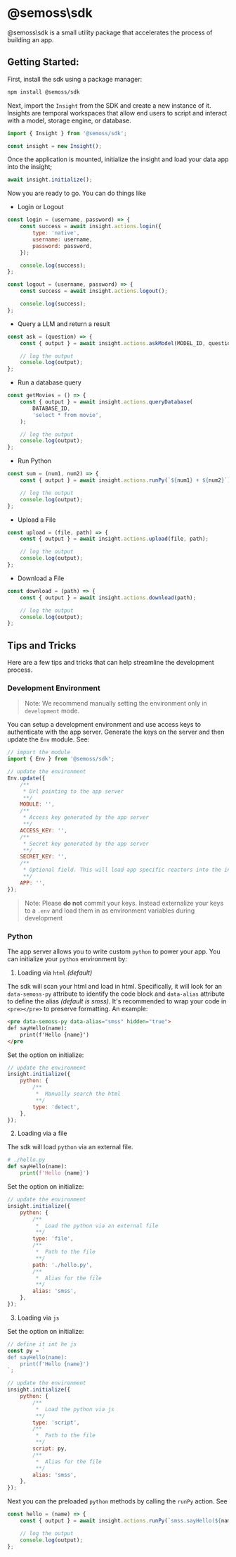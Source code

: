 # @semoss\sdk

@semoss\sdk is a small utility package that accelerates the process of building an app.

## Getting Started:

First, install the sdk using a package manager:

```sh
npm install @semoss/sdk
```

Next, import the `Insight` from the SDK and create a new instance of it. Insights are temporal workspaces that allow end users to script and interact with a model, storage engine, or database.

```js
import { Insight } from '@semoss/sdk';

const insight = new Insight();
```

Once the application is mounted, initialize the insight and load your data app into the insight;

```js
await insight.initialize();
```

Now you are ready to go. You can do things like

-   Login or Logout

```js
const login = (username, password) => {
    const success = await insight.actions.login({
        type: 'native',
        username: username,
        password: password,
    });

    console.log(success);
};

const logout = (username, password) => {
    const success = await insight.actions.logout();

    console.log(success);
};
```

-   Query a LLM and return a result

```js
const ask = (question) => {
    const { output } = await insight.actions.askModel(MODEL_ID, question);

    // log the output
    console.log(output);
};
```

-   Run a database query

```js
const getMovies = () => {
    const { output } = await insight.actions.queryDatabase(
        DATABASE_ID,
        'select * from movie',
    );

    // log the output
    console.log(output);
};
```

-   Run Python

```js
const sum = (num1, num2) => {
    const { output } = await insight.actions.runPy(`${num1} + ${num2}`);

    // log the output
    console.log(output);
};
```

-   Upload a File

```js
const upload = (file, path) => {
    const { output } = await insight.actions.upload(file, path);

    // log the output
    console.log(output);
};
```

-   Download a File

```js
const download = (path) => {
    const { output } = await insight.actions.download(path);

    // log the output
    console.log(output);
};
```

## Tips and Tricks

Here are a few tips and tricks that can help streamline the development process.

### Development Environment

> Note: We recommend manually setting the environment only in `development` mode.

You can setup a development environment and use access keys to authenticate with the app server. Generate the keys on the server and then update the `Env` module. See:

```js
// import the module
import { Env } from '@semoss/sdk';

// update the environment
Env.update({
    /**
     * Url pointing to the app server
     **/
    MODULE: '',
    /**
     * Access key generated by the app server
     **/
    ACCESS_KEY: '',
    /**
     * Secret key generated by the app server
     **/
    SECRET_KEY: '',
    /**
     * Optional field. This will load app specific reactors into the insight. Your app has to be hosted and running on the app server.
     **/
    APP: '',
});
```

> Note: Please **do not** commit your keys. Instead externalize your keys to a `.env` and load them in as environment variables during development

### Python

The app server allows you to write custom `python` to power your app. You can initialize your `python` environment by:

1. Loading via `html` _(default)_

The sdk will scan your html and load in html. Specifically, it will look for an `data-semoss-py` attribute to identify the code block and `data-alias` attribute to define the alias _(default is smss)_. It's recommended to wrap your code in `<pre></pre>` to preserve formatting. An example:

```html
<pre data-semoss-py data-alias="smss" hidden="true">
def sayHello(name):
    print(f'Hello {name}')
</pre
```

Set the option on initialize:

```js
// update the environment
insight.initialize({
    python: {
        /**
         *  Manually search the html
         **/
        type: 'detect',
    },
});
```

2. Loading via a file

The sdk will load `python` via an external file.

```py
# ./hello.py
def sayHello(name):
    print(f'Hello {name}')
```

Set the option on initialize:

```js
// update the environment
insight.initialize({
    python: {
        /**
         *  Load the python via an external file
         **/
        type: 'file',
        /**
         *  Path to the file
         **/
        path: './hello.py',
        /**
         *  Alias for the file
         **/
        alias: 'smss',
    },
});
```

3. Loading via `js`

Set the option on initialize:

```js
// define it int he js
const py = `
def sayHello(name):
    print(f'Hello {name}')
`;

// update the environment
insight.initialize({
    python: {
        /**
         *  Load the python via js
         **/
        type: 'script',
        /**
         *  Path to the file
         **/
        script: py,
        /**
         *  Alias for the file
         **/
        alias: 'smss',
    },
});
```

Next you can the preloaded `python` methods by calling the `runPy` action. See

```js
const hello = (name) => {
    const { output } = await insight.actions.runPy(`smss.sayHello(${name})`);

    // log the output
    console.log(output);
};
```
